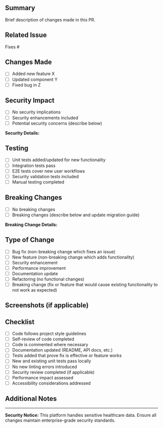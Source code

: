 ## Summary

Brief description of changes made in this PR.

## Related Issue

<!-- Each PR should address only ONE issue -->

Fixes #

## Changes Made

<!-- List specific changes with checkboxes -->

- [ ] Added new feature X
- [ ] Updated component Y
- [ ] Fixed bug in Z

## Security Impact

<!-- REQUIRED: Describe any security implications -->

- [ ] No security implications
- [ ] Security enhancements included
- [ ] Potential security concerns (describe below)

**Security Details:**

## Testing

<!-- REQUIRED: All boxes must be checked -->

- [ ] Unit tests added/updated for new functionality
- [ ] Integration tests pass
- [ ] E2E tests cover new user workflows
- [ ] Security validation tests included
- [ ] Manual testing completed

## Breaking Changes

<!-- Check one -->

- [ ] No breaking changes
- [ ] Breaking changes (describe below and update migration guide)

**Breaking Change Details:**

## Type of Change

<!-- Check all that apply -->

- [ ] Bug fix (non-breaking change which fixes an issue)
- [ ] New feature (non-breaking change which adds functionality)
- [ ] Security enhancement
- [ ] Performance improvement
- [ ] Documentation update
- [ ] Refactoring (no functional changes)
- [ ] Breaking change (fix or feature that would cause existing functionality to not work as expected)

## Screenshots (if applicable)

<!-- Add screenshots for UI changes -->

## Checklist

<!-- ALL boxes must be checked before requesting review -->

- [ ] Code follows project style guidelines
- [ ] Self-review of code completed
- [ ] Code is commented where necessary
- [ ] Documentation updated (README, API docs, etc.)
- [ ] Tests added that prove fix is effective or feature works
- [ ] New and existing unit tests pass locally
- [ ] No new linting errors introduced
- [ ] Security review completed (if applicable)
- [ ] Performance impact assessed
- [ ] Accessibility considerations addressed

## Additional Notes

<!-- Any additional information for reviewers -->

---

**Security Notice:** This platform handles sensitive healthcare data. Ensure all changes maintain enterprise-grade security standards.
